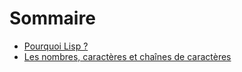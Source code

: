 # Sommaire

* [Pourquoi Lisp ?](Chapters/WhyLisp.md)
* [Les nombres, caractères et chaînes de caractères](Chapters/NumbersCharactersAndStrings.md)

